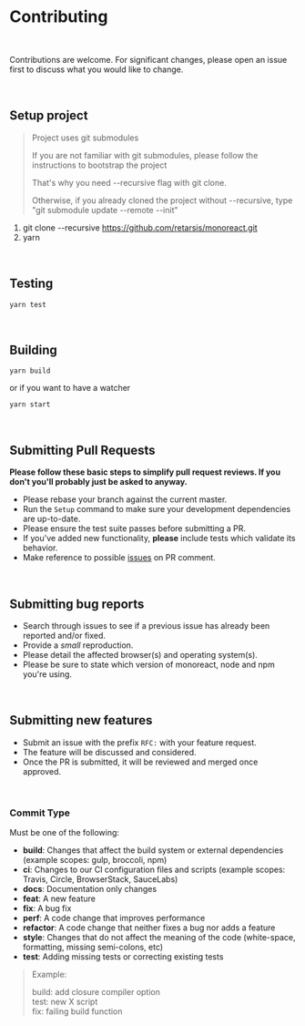 # Contributing

<br/>

Contributions are welcome. For significant changes, please open an issue first to discuss what you would like to change.

<br/>

## Setup project

> Project uses git submodules
>
> If you are not familiar with git submodules, please follow the instructions to bootstrap the project
>
> That's why you need --recursive flag with git clone.
>
> Otherwise, if you already cloned the project without --recursive, type "git submodule update --remote --init"

1. git clone --recursive https://github.com/retarsis/monoreact.git
2. yarn

<br/>

## Testing

```shell
yarn test
```

<br/>

## Building

```shell
yarn build
```

or if you want to have a watcher

```shell
yarn start
```

<br/>

## Submitting Pull Requests

**Please follow these basic steps to simplify pull request reviews. If you don't you'll probably just be asked to anyway.**

- Please rebase your branch against the current master.
- Run the `Setup` command to make sure your development dependencies are up-to-date.
- Please ensure the test suite passes before submitting a PR.
- If you've added new functionality, **please** include tests which validate its behavior.
- Make reference to possible [issues](https://github.com/retarsis/monoreact/issues) on PR comment.

<br/>

## Submitting bug reports

- Search through issues to see if a previous issue has already been reported and/or fixed.
- Provide a _small_ reproduction.
- Please detail the affected browser(s) and operating system(s).
- Please be sure to state which version of monoreact, node and npm you're using.

<br/>

## Submitting new features

- Submit an issue with the prefix `RFC:` with your feature request.
- The feature will be discussed and considered.
- Once the PR is submitted, it will be reviewed and merged once approved.

<br/>

### Commit Type

Must be one of the following:

- **build**: Changes that affect the build system or external dependencies (example scopes: gulp, broccoli, npm)
- **ci**: Changes to our CI configuration files and scripts (example scopes: Travis, Circle, BrowserStack, SauceLabs)
- **docs**: Documentation only changes
- **feat**: A new feature
- **fix**: A bug fix
- **perf**: A code change that improves performance
- **refactor**: A code change that neither fixes a bug nor adds a feature
- **style**: Changes that do not affect the meaning of the code (white-space, formatting, missing semi-colons, etc)
- **test**: Adding missing tests or correcting existing tests

> Example:
>
> build: add closure compiler option <br/>
> test: new X script <br/>
> fix: failing build function

<br/>
